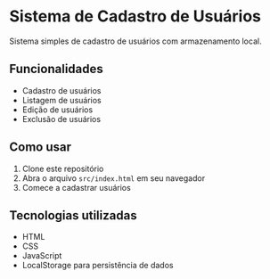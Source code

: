 # Sistema de Cadastro de Usuários

Sistema simples de cadastro de usuários com armazenamento local.

## Funcionalidades

- Cadastro de usuários
- Listagem de usuários
- Edição de usuários
- Exclusão de usuários

## Como usar

1. Clone este repositório
2. Abra o arquivo `src/index.html` em seu navegador
3. Comece a cadastrar usuários

## Tecnologias utilizadas

- HTML
- CSS
- JavaScript
- LocalStorage para persistência de dados 